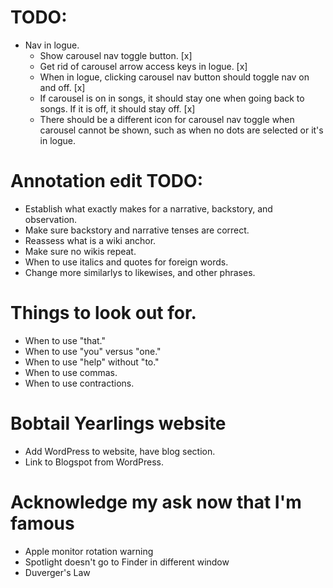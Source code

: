 # TODO:
* Nav in logue.
    * Show carousel nav toggle button. [x]
    * Get rid of carousel arrow access keys in logue. [x]
    * When in logue, clicking carousel nav button should toggle nav on and off. [x]
    * If carousel is on in songs, it should stay one when going back to songs. If it is off, it should stay off. [x]
    * There should be a different icon for carousel nav toggle when carousel cannot be shown, such as when no dots are selected or it's in logue.

# Annotation edit TODO:
* Establish what exactly makes for a narrative, backstory, and observation.
* Make sure backstory and narrative tenses are correct.
* Reassess what is a wiki anchor.
* Make sure no wikis repeat.
* When to use italics and quotes for foreign words.
* Change more similarlys to likewises, and other phrases.

# Things to look out for.
* When to use "that."
* When to use "you" versus "one."
* When to use "help" without "to."
* When to use commas.
* When to use contractions.

# Bobtail Yearlings website
* Add WordPress to website, have blog section.
* Link to Blogspot from WordPress.

# Acknowledge my ask now that I'm famous
* Apple monitor rotation warning
* Spotlight doesn't go to Finder in different window
* Duverger's Law
